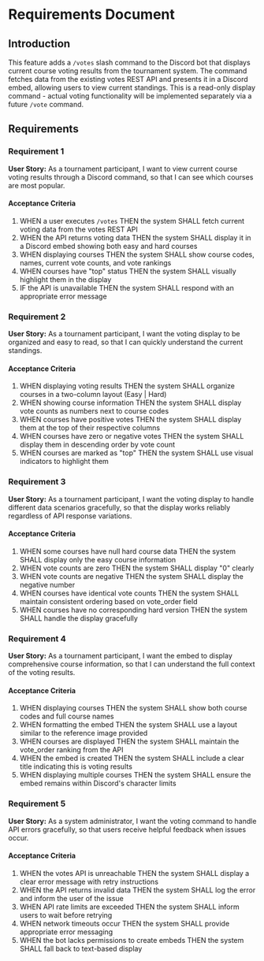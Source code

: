 # Requirements Document

## Introduction

This feature adds a `/votes` slash command to the Discord bot that displays current course voting results from the tournament system. The command fetches data from the existing votes REST API and presents it in a Discord embed, allowing users to view current standings. This is a read-only display command - actual voting functionality will be implemented separately via a future `/vote` command.

## Requirements

### Requirement 1

**User Story:** As a tournament participant, I want to view current course voting results through a Discord command, so that I can see which courses are most popular.

#### Acceptance Criteria

1. WHEN a user executes `/votes` THEN the system SHALL fetch current voting data from the votes REST API
2. WHEN the API returns voting data THEN the system SHALL display it in a Discord embed showing both easy and hard courses
3. WHEN displaying courses THEN the system SHALL show course codes, names, current vote counts, and vote rankings
4. WHEN courses have "top" status THEN the system SHALL visually highlight them in the display
5. IF the API is unavailable THEN the system SHALL respond with an appropriate error message

### Requirement 2

**User Story:** As a tournament participant, I want the voting display to be organized and easy to read, so that I can quickly understand the current standings.

#### Acceptance Criteria

1. WHEN displaying voting results THEN the system SHALL organize courses in a two-column layout (Easy | Hard)
2. WHEN showing course information THEN the system SHALL display vote counts as numbers next to course codes
3. WHEN courses have positive votes THEN the system SHALL display them at the top of their respective columns
4. WHEN courses have zero or negative votes THEN the system SHALL display them in descending order by vote count
5. WHEN courses are marked as "top" THEN the system SHALL use visual indicators to highlight them

### Requirement 3

**User Story:** As a tournament participant, I want the voting display to handle different data scenarios gracefully, so that the display works reliably regardless of API response variations.

#### Acceptance Criteria

1. WHEN some courses have null hard course data THEN the system SHALL display only the easy course information
2. WHEN vote counts are zero THEN the system SHALL display "0" clearly
3. WHEN vote counts are negative THEN the system SHALL display the negative number
4. WHEN courses have identical vote counts THEN the system SHALL maintain consistent ordering based on vote_order field
5. WHEN courses have no corresponding hard version THEN the system SHALL handle the display gracefully

### Requirement 4

**User Story:** As a tournament participant, I want the embed to display comprehensive course information, so that I can understand the full context of the voting results.

#### Acceptance Criteria

1. WHEN displaying courses THEN the system SHALL show both course codes and full course names
2. WHEN formatting the embed THEN the system SHALL use a layout similar to the reference image provided
3. WHEN courses are displayed THEN the system SHALL maintain the vote_order ranking from the API
4. WHEN the embed is created THEN the system SHALL include a clear title indicating this is voting results
5. WHEN displaying multiple courses THEN the system SHALL ensure the embed remains within Discord's character limits

### Requirement 5

**User Story:** As a system administrator, I want the voting command to handle API errors gracefully, so that users receive helpful feedback when issues occur.

#### Acceptance Criteria

1. WHEN the votes API is unreachable THEN the system SHALL display a clear error message with retry instructions
2. WHEN the API returns invalid data THEN the system SHALL log the error and inform the user of the issue
3. WHEN API rate limits are exceeded THEN the system SHALL inform users to wait before retrying
4. WHEN network timeouts occur THEN the system SHALL provide appropriate error messaging
5. WHEN the bot lacks permissions to create embeds THEN the system SHALL fall back to text-based display